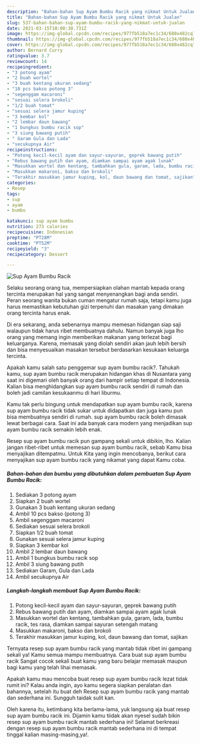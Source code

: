 ```yaml
---
description: "Bahan-bahan Sup Ayam Bumbu Racik yang nikmat Untuk Jualan"
title: "Bahan-bahan Sup Ayam Bumbu Racik yang nikmat Untuk Jualan"
slug: 537-bahan-bahan-sup-ayam-bumbu-racik-yang-nikmat-untuk-jualan
date: 2021-03-15T10:00:30.731Z
image: https://img-global.cpcdn.com/recipes/977fb518a7ec1c34/680x482cq70/sup-ayam-bumbu-racik-foto-resep-utama.jpg
thumbnail: https://img-global.cpcdn.com/recipes/977fb518a7ec1c34/680x482cq70/sup-ayam-bumbu-racik-foto-resep-utama.jpg
cover: https://img-global.cpcdn.com/recipes/977fb518a7ec1c34/680x482cq70/sup-ayam-bumbu-racik-foto-resep-utama.jpg
author: Bernard Curry
ratingvalue: 3.7
reviewcount: 14
recipeingredient:
- "3 potong ayam"
- "2 buah wortel"
- "3 buah kentang ukuran sedang"
- "10 pcs bakso potong 3"
- "segenggam macaroni"
- "sesuai selera brokoli"
- "1/2 buah tomat"
- "sesuai selera jamur kuping"
- "3 kembar kol"
- "2 lembar daun bawang"
- "1 bungkus bumbu racik sop"
- "3 siung bawang putih"
- " Garam Gula dan Lada"
- "secukupnya Air"
recipeinstructions:
- "Potong kecil-kecil ayam dan sayur-sayuran, geprek bawang putih"
- "Rebus bawang putih dan ayam, diamkan sampai ayam agak lunak"
- "Masukkan wortel dan kentang, tambahkan gula, garam, lada, bumbu racik, tes rasa, diamkan sampai sayuran setengah matang"
- "Masukkan makaroni, bakso dan brokoli"
- "Terakhir masukkan jamur kuping, kol, daun bawang dan tomat, sajikan"
categories:
- Resep
tags:
- sup
- ayam
- bumbu

katakunci: sup ayam bumbu 
nutrition: 273 calories
recipecuisine: Indonesian
preptime: "PT28M"
cooktime: "PT52M"
recipeyield: "3"
recipecategory: Dessert

---
```



![Sup Ayam Bumbu Racik](https://img-global.cpcdn.com/recipes/977fb518a7ec1c34/680x482cq70/sup-ayam-bumbu-racik-foto-resep-utama.jpg)

Selaku seorang orang tua, mempersiapkan olahan mantab kepada orang tercinta merupakan hal yang sangat menyenangkan bagi anda sendiri. Peran seorang  wanita bukan cuman mengatur rumah saja, tetapi kamu juga harus memastikan kebutuhan gizi terpenuhi dan masakan yang dimakan orang tercinta harus enak.

Di era  sekarang, anda sebenarnya mampu memesan hidangan siap saji walaupun tidak harus ribet membuatnya dahulu. Namun banyak juga lho orang yang memang ingin memberikan makanan yang terlezat bagi keluarganya. Karena, memasak yang diolah sendiri akan jauh lebih bersih dan bisa menyesuaikan masakan tersebut berdasarkan kesukaan keluarga tercinta. 



Apakah kamu salah satu penggemar sup ayam bumbu racik?. Tahukah kamu, sup ayam bumbu racik merupakan hidangan khas di Nusantara yang saat ini digemari oleh banyak orang dari hampir setiap tempat di Indonesia. Kalian bisa menghidangkan sup ayam bumbu racik sendiri di rumah dan boleh jadi camilan kesukaanmu di hari liburmu.

Kamu tak perlu bingung untuk mendapatkan sup ayam bumbu racik, karena sup ayam bumbu racik tidak sukar untuk didapatkan dan juga kamu pun bisa membuatnya sendiri di rumah. sup ayam bumbu racik boleh dimasak lewat berbagai cara. Saat ini ada banyak cara modern yang menjadikan sup ayam bumbu racik semakin lebih enak.

Resep sup ayam bumbu racik pun gampang sekali untuk dibikin, lho. Kalian jangan ribet-ribet untuk memesan sup ayam bumbu racik, sebab Kamu bisa menyajikan ditempatmu. Untuk Kita yang ingin mencobanya, berikut cara menyajikan sup ayam bumbu racik yang nikamat yang dapat Kamu coba.

<!--inarticleads1-->

##### Bahan-bahan dan bumbu yang dibutuhkan dalam pembuatan Sup Ayam Bumbu Racik:

1. Sediakan 3 potong ayam
1. Siapkan 2 buah wortel
1. Gunakan 3 buah kentang ukuran sedang
1. Ambil 10 pcs bakso (potong 3)
1. Ambil segenggam macaroni
1. Sediakan sesuai selera brokoli
1. Siapkan 1/2 buah tomat
1. Gunakan sesuai selera jamur kuping
1. Siapkan 3 kembar kol
1. Ambil 2 lembar daun bawang
1. Ambil 1 bungkus bumbu racik sop
1. Ambil 3 siung bawang putih
1. Sediakan  Garam, Gula dan Lada
1. Ambil secukupnya Air




<!--inarticleads2-->

##### Langkah-langkah membuat Sup Ayam Bumbu Racik:

1. Potong kecil-kecil ayam dan sayur-sayuran, geprek bawang putih
1. Rebus bawang putih dan ayam, diamkan sampai ayam agak lunak
1. Masukkan wortel dan kentang, tambahkan gula, garam, lada, bumbu racik, tes rasa, diamkan sampai sayuran setengah matang
1. Masukkan makaroni, bakso dan brokoli
1. Terakhir masukkan jamur kuping, kol, daun bawang dan tomat, sajikan




Ternyata resep sup ayam bumbu racik yang mantab tidak ribet ini gampang sekali ya! Kamu semua mampu membuatnya. Cara buat sup ayam bumbu racik Sangat cocok sekali buat kamu yang baru belajar memasak maupun bagi kamu yang telah lihai memasak.

Apakah kamu mau mencoba buat resep sup ayam bumbu racik lezat tidak rumit ini? Kalau anda ingin, ayo kamu segera siapkan peralatan dan bahannya, setelah itu buat deh Resep sup ayam bumbu racik yang mantab dan sederhana ini. Sungguh taidak sulit kan. 

Oleh karena itu, ketimbang kita berlama-lama, yuk langsung aja buat resep sup ayam bumbu racik ini. Dijamin kamu tiidak akan nyesel sudah bikin resep sup ayam bumbu racik mantab sederhana ini! Selamat berkreasi dengan resep sup ayam bumbu racik mantab sederhana ini di tempat tinggal kalian masing-masing,ya!.

